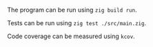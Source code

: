 The program can be run using `zig build run`.

Tests can be run using `zig test ./src/main.zig`.

Code coverage can be measured using `kcov`.



